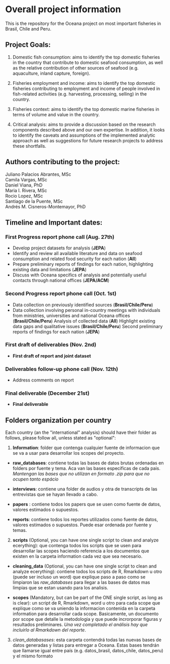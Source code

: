 # Overall project information
This is the repository for the Oceana project on most important fisheries in Brasil, Chile and Peru.

## Project Goals:

1) Domestic fish consumption: aims to identify the top domestic fisheries in the country that contribute to domestic seafood consumption, as well as the relative contribution of other sources of seafood (e.g. aquaculture, inland capture, foreign).

2) Fisheries employment and income: aims to identify the top domestic fisheries contributing to employment and income of people involved in fish-related activities (e.g. harvesting, processing, selling) in the country.

3) Fisheries context: aims to identify the top domestic marine fisheries in terms of volume and value in the country.

4) Critical analysis: aims to provide a discussion based on the research components described above and our own expertise. In addition, it looks to identify the caveats and assumptions of the implemented analytic approach as well as suggestions for future research projects to address these shortfalls.

## Authors contributing to the project:

Juliano Palacios Abrantes, MSc  
Camila Vargas, MSc  
Daniel Viana, PhD  
Maria I. Rivera, MSc  
Rocio Lopez, MSc  
Santiago de la Puente, MSc  
Andrés M. Cisneros-Montemayor, PhD  

## Timeline and Important dates:

### First Progress report phone call (Aug. 27th)
- Develop project datasets for analysis (**JEPA**)
- Identify and review all available literature and data on seafood consumption and related food security for each nation (**All**)
- Prepare preliminary reports of findings for each nation, highlighting existing data and limitations (**JEPA**)
- Discuss with Oceana specifics of analysis and potentially useful contacts through national offices (**JEPA/ACM**)
  
### Second Progress report phone call (Oct. 1st)
- Data collection on previously identified sources (**Brasil/Chile/Peru**)
- Data collection involving personal in-country meetings with individuals from ministries, universities and national Oceana offices (**Brasil/Chile/Peru**)
Analysis of collected data (**All**)
Highlight existing data gaps and qualitative issues (**Brasil/Chile/Peru**)
Second preliminary reports of findings for each nation (**JEPA**)

### First draft of deliverables (Nov. 2nd)
- **First draft of report and joint dataset**

### Deliverables follow-up phone call (Nov. 12th)
- Address comments on report

### Final deliverable (December 21st)
- **Final deliverable**

## Folders organization per country

Each country (an the "international" analysis) should have their folder as follows, please follow all, unless stated as "optional":

1) **Information**: folder que contenga cualquier fuente de informacion que se va a usar para desarrollar los scopes del proyecto.

- **raw_databases**: contiene todas las bases de datos brutas ordenadas en folders por fuente y tema. Aca van las bases especificas de cada pais. *Mantengan las bases que no utilizan en formato .zip para que no ocupen tanto espácio*

- **interviews**: contiene una folder de audios y otra de transcripts de las entrevistas que se hayan llevado a cabo.

- **papers** : contiene todos los papers que se usen como fuente de datos, valores estimados o supuestos.

- **reports**: contiene todos los reportes utilizados como fuente de datos, valores estimados o supuestos. Puede esar ordenada por fuente y temas.

2) **scripts** (Optional, you can have one single script to clean and analyze ecerything):  que contenga todos los scripts que se usen para desarrollar las scopes haciendo referencia a los documentos que existen en la carpeta information cada vez que sea necesario.  

- **cleaning_data** (Optional, you can have one single script to clean and analyze ecerything): contiene todos los scripts de R, Rmarkdown u otro (puede ser incluso un word) que explique paso a paso como se limpiaron las *raw_databases* para llegar a las bases de datos mas limpias que se estan usando para los analisis.

- **scopes** (Mandatory, but can be part of the ONE single script, as long as is clear): un script de R, Rmarkdown, word u otro para cada scope que explique como se va uniendo la informacion contenida en la carpeta information para desarrollar cada scope.  Basicamente, un documento por scope que detalle la metodologia y que puede incrorporar figuras y resultados preliminares. *Una vez completado el análisis hay que incluirlo al Rmarkdown del reporte*.

3) *clean_databasases*: esta carpeta contendrá todas las nuevas bases de datos generadas y listas para entregar a Oceana. Estas bases tendrán que llamarse igual entre país (e.g. datos_brasil, datos_chile, datos_peru) y el mismo formato
